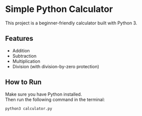 # Simple Python Calculator

This project is a beginner-friendly calculator built with Python 3.

## Features
- Addition
- Subtraction
- Multiplication
- Division (with division-by-zero protection)

## How to Run

Make sure you have Python installed.  
Then run the following command in the terminal:

```bash
python3 calculator.py
